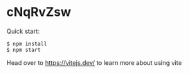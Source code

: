 # cNqRvZsw

Quick start:

```
$ npm install
$ npm start
```

Head over to https://vitejs.dev/ to learn more about using vite
